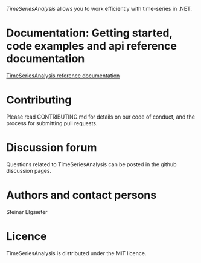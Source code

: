 
*TimeSeriesAnalysis* allows you to work efficiently with time-series in .NET. 

# Documentation: Getting started, code examples and api reference documentation

<a href="https://equinor.github.io/TimeSeriesAnalysis">TimeSeriesAnalysis reference documentation</a>

# Contributing
Please read CONTRIBUTING.md for details on our code of conduct, and the process for submitting pull requests. 

# Discussion forum
Questions related to TimeSeriesAnalysis can be posted in the github discussion pages.

# Authors and contact persons
Steinar Elgsæter

# Licence
TimeSeriesAnalysis is distributed under the MIT licence.
